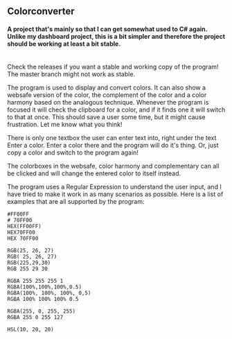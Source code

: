 ## Colorconverter
#### A project that's mainly so that I can get somewhat used to C# again. Unlike my dashboard project, this is a bit simpler and therefore the project should be working at least a bit stable.
<br>
Check the releases if you want a stable and working copy of the program! The master branch might not work as stable.

The program is used to display and convert colors. It can also show a websafe version of the color, the complement of the color and a color harmony based on the analogous technique.
Whenever the program is focused it will check the clipboard for a color, and if it finds one it will switch to that at once. This should save a user some time, but it might cause frustration. Let me know what you think!

There is only one textbox the user can enter text into, right under the text Enter a color. Enter a color there and the program will do it's thing. Or, just copy a color and switch to the program again!

The colorboxes in the websafe, color harmony and complementary can all be clicked and will change the entered color to itself instead.

The program uses a Regular Expression to understand the user input, and I have tried to make it work in as many scenarios as possible.
Here is a list of examples that are all supported by the program:
```
#FF00FF
# 70FF00
HEX(FF00FF)
HEX70FF00
HEX 70FF00

RGB(25, 26, 27)
RGB( 25, 26, 27)
RGB(225,29,30)
RGB 255 29 30

RGBA 255 255 255 1
RGBA(100%,100%,100%,0.5)
RGBA(100%, 100%, 100%, 0,5)
RGBA 100% 100% 100% 0.5

RGBA(255, 0, 255, 255)
RGBA 255 0 255 127

HSL(10, 20, 20)
```
